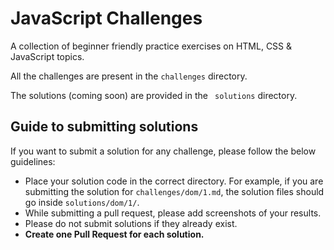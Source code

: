 # JavaScript Challenges

A collection of beginner friendly practice exercises on HTML, CSS & JavaScript topics.

All the challenges are present in the `challenges` directory.

The solutions (coming soon) are provided in the ` solutions` directory.

## Guide to submitting solutions

If you want to submit a solution for any challenge, please follow the below guidelines:

- Place your solution code in the correct directory.
  For example, if you are submitting the solution for `challenges/dom/1.md`, the solution files should go inside `solutions/dom/1/`.
- While submitting a pull request, please add screenshots of your results.
- Please do not submit solutions if they already exist.
- **Create one Pull Request for each solution.**

